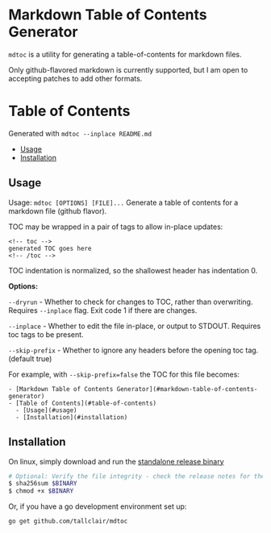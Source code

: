 # Markdown Table of Contents Generator

`mdtoc` is a utility for generating a table-of-contents for markdown files.

Only github-flavored markdown is currently supported, but I am open to accepting patches to add
other formats.

# Table of Contents

Generated with `mdtoc --inplace README.md`

<!-- toc -->
- [Usage](#usage)
- [Installation](#installation)
<!-- /toc -->

## Usage

Usage: `mdtoc [OPTIONS] [FILE]...`
Generate a table of contents for a markdown file (github flavor).

TOC may be wrapped in a pair of tags to allow in-place updates:
```
<!-- toc -->
generated TOC goes here
<!-- /toc -->
```

TOC indentation is normalized, so the shallowest header has indentation 0.

**Options:**

`--dryrun` - Whether to check for changes to TOC, rather than overwriting.
Requires `--inplace` flag. Exit code 1 if there are changes.

`--inplace` - Whether to edit the file in-place, or output to STDOUT. Requires
toc tags to be present.

`--skip-prefix` - Whether to ignore any headers before the opening toc
tag. (default true)

For example, with `--skip-prefix=false` the TOC for this file becomes:

```
- [Markdown Table of Contents Generator](#markdown-table-of-contents-generator)
- [Table of Contents](#table-of-contents)
  - [Usage](#usage)
  - [Installation](#installation)
```

## Installation

On linux, simply download and run the [standalone release
binary](https://github.com/tallclair/mdtoc/releases)

```sh
# Optional: Verify the file integrity - check the release notes for the expected value.
$ sha256sum $BINARY
$ chmod +x $BINARY
```

Or, if you have a go development environment set up:

```
go get github.com/tallclair/mdtoc
```

